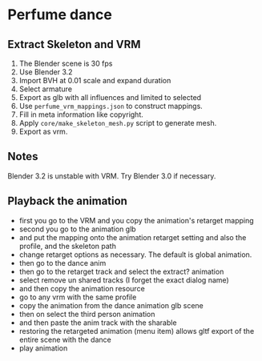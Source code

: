 # Perfume dance


## Extract Skeleton and VRM

1. The Blender scene is 30 fps
1. Use Blender 3.2
1. Import BVH at 0.01 scale and expand duration
1. Select armature
1. Export as glb with all influences and limited to selected
1. Use `perfume_vrm_mappings.json` to construct mappings.
1. Fill in meta information like copyright.
1. Apply `core/make_skeleton_mesh.py` script to generate mesh.
1. Export as vrm.

## Notes

Blender 3.2 is unstable with VRM. Try Blender 3.0 if necessary.

## Playback the animation

* first you go to the VRM and you copy the animation's retarget mapping 
* second you go to the animation glb 
* and put the mapping onto the animation retarget setting and also the profile, and the skeleton path
* change retarget options as necessary. The default is global animation.
* then go to the dance anim 
* then go to the retarget track and select the extract? animation 
* select remove un shared tracks (I forget the exact dialog name) 
* and then copy the animation resource
* go to any vrm with the same profile
* copy the animation from the dance animation glb scene
* then on select the third person animation
* and then paste the anim track with the sharable 
* restoring the retargeted animation (menu item) allows gltf export of the entire scene with the dance 
* play animation
